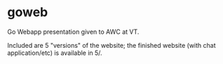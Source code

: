 goweb
=====

Go Webapp presentation given to AWC at VT. 

Included are 5 "versions" of the website; the finished 
website (with chat application/etc) is available in 5/. 

